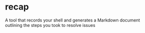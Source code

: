 # recap
A tool that records your shell and generates a Markdown document outlining the steps you took to resolve issues
